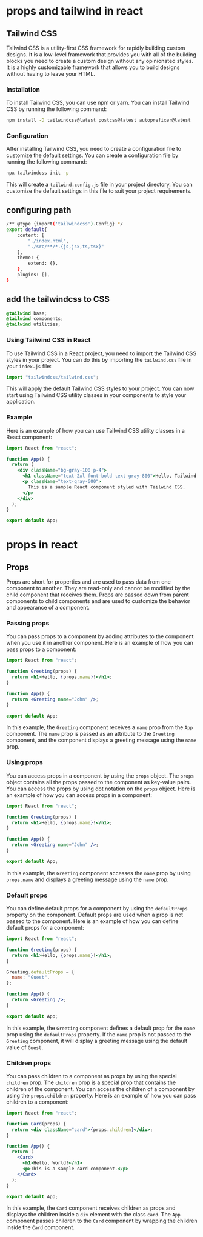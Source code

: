 # props and tailwind in react

## Tailwind CSS

Tailwind CSS is a utility-first CSS framework for rapidly building custom designs. It is a low-level framework that provides you with all of the building blocks you need to create a custom design without any opinionated styles. It is a highly customizable framework that allows you to build designs without having to leave your HTML.

### Installation

To install Tailwind CSS, you can use npm or yarn. You can install Tailwind CSS by running the following command:

```bash
npm install -D tailwindcss@latest postcss@latest autoprefixer@latest
```

### Configuration

After installing Tailwind CSS, you need to create a configuration file to customize the default settings. You can create a configuration file by running the following command:

```bash
npx tailwindcss init -p
```

This will create a `tailwind.config.js` file in your project directory. You can customize the default settings in this file to suit your project requirements.

## configuring path

```bash
/** @type {import('tailwindcss').Config} */
export default{
    content: [
        "./index.html",
        "./src/**/*.{js,jsx,ts,tsx}"
    ],
    theme: {
        extend: {},
    },
    plugins: [],
}
```

## add the tailwindcss to CSS

```css
@tailwind base;
@tailwind components;
@tailwind utilities;
```

### Using Tailwind CSS in React

To use Tailwind CSS in a React project, you need to import the Tailwind CSS styles in your project. You can do this by importing the `tailwind.css` file in your `index.js` file:

```jsx
import "tailwindcss/tailwind.css";
```

This will apply the default Tailwind CSS styles to your project. You can now start using Tailwind CSS utility classes in your components to style your application.

### Example

Here is an example of how you can use Tailwind CSS utility classes in a React component:

```jsx
import React from "react";

function App() {
  return (
    <div className="bg-gray-100 p-4">
      <h1 className="text-2xl font-bold text-gray-800">Hello, Tailwind CSS!</h1>
      <p className="text-gray-600">
        This is a sample React component styled with Tailwind CSS.
      </p>
    </div>
  );
}

export default App;
```

# props in react

## Props

Props are short for properties and are used to pass data from one component to another. They are read-only and cannot be modified by the child component that receives them. Props are passed down from parent components to child components and are used to customize the behavior and appearance of a component.

### Passing props

You can pass props to a component by adding attributes to the component when you use it in another component. Here is an example of how you can pass props to a component:

```jsx
import React from "react";

function Greeting(props) {
  return <h1>Hello, {props.name}!</h1>;
}

function App() {
  return <Greeting name="John" />;
}

export default App;
```

In this example, the `Greeting` component receives a `name` prop from the `App` component. The `name` prop is passed as an attribute to the `Greeting` component, and the component displays a greeting message using the `name` prop.

### Using props

You can access props in a component by using the `props` object. The `props` object contains all the props passed to the component as key-value pairs. You can access the props by using dot notation on the `props` object. Here is an example of how you can access props in a component:

```jsx
import React from "react";

function Greeting(props) {
  return <h1>Hello, {props.name}!</h1>;
}

function App() {
  return <Greeting name="John" />;
}

export default App;
```

In this example, the `Greeting` component accesses the `name` prop by using `props.name` and displays a greeting message using the `name` prop.

### Default props

You can define default props for a component by using the `defaultProps` property on the component. Default props are used when a prop is not passed to the component. Here is an example of how you can define default props for a component:

```jsx
import React from "react";

function Greeting(props) {
  return <h1>Hello, {props.name}!</h1>;
}

Greeting.defaultProps = {
  name: "Guest",
};

function App() {
  return <Greeting />;
}

export default App;
```

In this example, the `Greeting` component defines a default prop for the `name` prop using the `defaultProps` property. If the `name` prop is not passed to the `Greeting` component, it will display a greeting message using the default value of `Guest`.

### Children props

You can pass children to a component as props by using the special `children` prop. The `children` prop is a special prop that contains the children of the component. You can access the children of a component by using the `props.children` property. Here is an example of how you can pass children to a component:

```jsx
import React from "react";

function Card(props) {
  return <div className="card">{props.children}</div>;
}

function App() {
  return (
    <Card>
      <h1>Hello, World!</h1>
      <p>This is a sample card component.</p>
    </Card>
  );
}

export default App;
```

In this example, the `Card` component receives children as props and displays the children inside a `div` element with the class `card`. The `App` component passes children to the `Card` component by wrapping the children inside the `Card` component.
